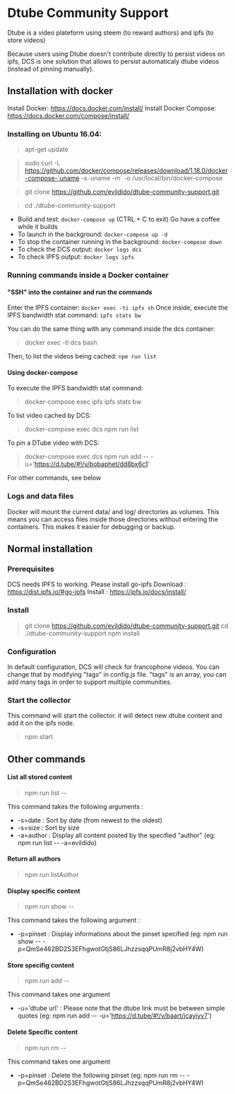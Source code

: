 
# Dtube Community Support

Dtube is a video plateform using steem (to reward authors) and ipfs (to store videos)

Because users using Dtube doesn't contribute directly to persist videos on ipfs, DCS is one solution that allows to persist automaticaly dtube videos (instead of pinning manually).

## Installation with docker
Install Docker: https://docs.docker.com/install/
Install Docker Compose: https://docs.docker.com/compose/install/

### Installing on Ubuntu 16.04:
> apt-get update

> sudo curl -L https://github.com/docker/compose/releases/download/1.18.0/docker-compose-`uname -s`-`uname -m` -o /usr/local/bin/docker-compose

> git clone https://github.com/evildido/dtube-community-support.git

> cd ./dtube-community-support

- Build and test: `docker-compose up` (CTRL + C to exit)
Go have a coffee while it builds
- To launch in the background: `docker-compose up -d`
- To stop the container running in the background: `docker-compose down`
- To check the DCS output: `docker logs dcs`
- To check IPFS output: `docker logs ipfs`

### Running commands inside a Docker container
#### "SSH" into the container and run the commands
Enter the IPFS container: `docker exec -ti ipfs sh`
Once inside, execute the IPFS bandwidth stat command: `ipfs stats bw`

You can do the same thing with any command inside the dcs container:
> docker exec -ti dcs bash

Then, to list the videos being cached: `npm run list`
#### Using docker-compose
To execute the IPFS bandwidth stat command:
> docker-compose exec ipfs ipfs stats bw

To list video cached by DCS: 
> docker-compose exec dcs npm run list

To pin a DTube video with DCS:
> docker-compose exec dcs npm run add -- -u='https://d.tube/#!/v/bobaphet/dd8bx6c1'

For other commands, see below

### Logs and data files
Docker will mount the current data/ and log/ directories as volumes. This means you can access files inside those directories without entering the containers. This makes it easier for debugging or backup.

## Normal installation
### Prerequisites
DCS needs IPFS to working. Please install go-ipfs
Download : https://dist.ipfs.io/#go-ipfs
Install : https://ipfs.io/docs/install/

### Install
> git clone https://github.com/evildido/dtube-community-support.git
> cd ./dtube-community-support
> npm install

### Configuration
In default configuration, DCS will check for francophone videos. You can change that by modifying "tags" in config.js file.
"tags" is an array, you can add many tags in order to support multiple communities.

### Start the collector
This command will start the collector. it will detect new dtube content and add it on the ipfs node.
> npm start

## Other commands

#### List all stored content
> npm run list --

This command takes the following arguments :
* -s=date : Sort by date (from newest to the oldest)
* -s=size : Sort by size
* -a=author : Display all content posted by the specified "author" (eg: npm run list -- -a=evildido)

#### Return all authors
> npm run listAuthor

#### Display specific content
> npm run show --

This command takes the following argument :
* -p=pinset : Display informations about the pinset specified (eg: npm run show -- -p=QmSe462BD2S3EFhgwotGtjS86LJhzzsqqPUmR8j2vbHY4W)

#### Store specifig content
> npm run add --

This command takes one argument
* -u='dtube url' : Please note that the dtube link must be between simple quotes (eg: npm run add -- -u='https://d.tube/#!/v/baart/icayiyv7')

#### Delete Specific content
> npm run rm --

This command takes one argument
* -p=pinset : Delete the following pinset (eg: npm run rm -- -p=QmSe462BD2S3EFhgwotGtjS86LJhzzsqqPUmR8j2vbHY4W)
